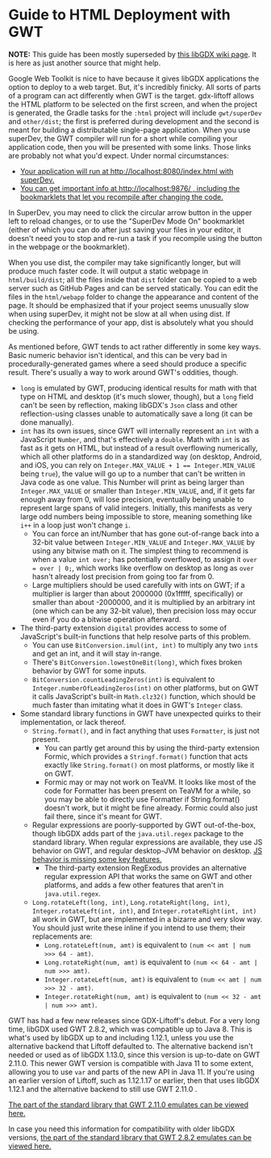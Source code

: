 # Guide to HTML Deployment with GWT

**NOTE:** This guide has been mostly superseded by [this libGDX wiki page](https://libgdx.com/wiki/html5-backend-and-gwt-specifics).
It is here as just another source that might help.

Google Web Toolkit is nice to have because it gives libGDX applications the option to deploy to a web target.
But, it's incredibly finicky. All sorts of parts of a program can act differently when GWT is the target.
gdx-liftoff allows the HTML platform to be selected on the first screen, and when the project is generated, the
Gradle tasks for the `:html` project will include `gwt/superDev` and `other/dist`; the first is preferred during
development and the second is meant for building a distributable single-page application. When you use superDev,
the GWT compiler will run for a short while compiling your application code, then you will be presented with
some links. Those links are probably not what you'd expect. Under normal circumstances:
 
  - [Your application will run at http://localhost:8080/index.html with superDev.](http://localhost:8080/index.html)
  - [You can get important info at http://localhost:9876/ , including the bookmarklets that let you recompile after changing the code.](http://localhost:9876/) 

In SuperDev, you may need to click the circular arrow button in the upper left to reload changes, or to use the
"SuperDev Mode On" bookmarklet (either of which you can do after just saving your files in your editor, it doesn't need
you to stop and re-run a task if you recompile using the button in the webpage or the bookmarklet).

When you use dist, the compiler may take significantly longer, but will produce much faster code. It will output
a static webpage in `html/build/dist`; all the files inside that `dist` folder can be copied to a web server such
as GitHub Pages and can be served statically. You can edit the files in the `html/webapp` folder to change the
appearance and content of the page. It should be emphasized that if your project seems unusually slow when using
superDev, it might not be slow at all when using dist. If checking the performance of your app, dist is absolutely
what you should be using.

As mentioned before, GWT tends to act rather differently in some key ways. Basic numeric behavior isn't identical, and
this can be very bad in procedurally-generated games where a seed should produce a specific result. There's usually a
way to work around GWT's oddities, though.

  - `long` is emulated by GWT, producing identical results for math with that type on HTML and desktop (it's much
    slower, though), but a `long` field can't be seen by reflection, making libGDX's `Json` class and
    other reflection-using classes unable to automatically save a long (it can be done manually).
  - `int` has its own issues, since GWT will internally represent an `int` with a JavaScript `Number`, and that's
    effectively a `double`. Math with `int` is as fast as it gets on HTML, but instead of a result overflowing
    numerically, which all other platforms do in a standardized way (on desktop, Android, and iOS, you can rely on
    `Integer.MAX_VALUE + 1 == Integer.MIN_VALUE` being `true`), the value will go up to a number that can't be
    written in Java code as one value. This Number will print as being larger than `Integer.MAX_VALUE` or smaller than
    `Integer.MIN_VALUE`, and, if it gets far enough away from 0, will lose precision, eventually being unable to
    represent large spans of valid integers. Initially, this manifests as very large odd numbers being impossible to
    store, meaning something like `i++` in a loop just won't change `i`.
    - You can force an int/Number that has gone out-of-range back into a 32-bit value between `Integer.MIN_VALUE` and
      `Integer.MAX_VALUE` by using any bitwise math on it. The simplest thing to recommend is when a value `int over;` 
      has potentially overflowed, to assign it `over = over | 0;`, which works like overflow on desktop as long as
      `over` hasn't already lost precision from going too far from 0.
    - Large multipliers should be used carefully with ints on GWT; if a multiplier is larger than about 2000000
      (0x1fffff, specifically) or smaller than about -2000000, and it is multiplied by an arbitrary int (one which can
      be any 32-bit value), then precision loss may occur even if you do a bitwise operation afterward.
  - The third-party extension `digital` provides access to some of JavaScript's built-in functions that help resolve
    parts of this problem.
    - You can use `BitConversion.imul(int, int)` to multiply any two `int`s and get an int, and it will stay in-range.
    - There's `BitConversion.lowestOneBit(long)`, which fixes broken behavior by GWT for some inputs.
    - `BitConversion.countLeadingZeros(int)` is equivalent to `Integer.numberOfLeadingZeros(int)` on other platforms,
      but on GWT it calls JavaScript's built-in `Math.clz32()` function, which should be much faster than imitating what
      it does in GWT's `Integer` class.
  - Some standard library functions in GWT have unexpected quirks to their implementation, or lack thereof.
    - `String.format()`, and in fact anything that uses `Formatter`, is just not present.
      - You can partly get around this by using the third-party extension Formic, which provides a `Stringf.format()`
        function that acts exactly like `String.format()` on most platforms, or mostly like it on GWT.
      - Formic may or may not work on TeaVM. It looks like most of the code for
        Formatter has been present on TeaVM for a while, so you may be able to
        directly use Formatter if String.format() doesn't work, but it might be
        fine already. Formic could also just fail there, since it's meant for GWT.
    - Regular expressions are poorly-supported by GWT out-of-the-box, though libGDX adds part of the `java.util.regex`
      package to the standard library. When regular expressions are available, they use JS behavior on GWT, and regular
      desktop-JVM behavior on desktop. [JS behavior is missing some key features.](https://www.regular-expressions.info/javascript.html)
      - The third-party extension RegExodus provides an alternative regular expression API that works the same on GWT
        and other platforms, and adds a few other features that aren't in `java.util.regex`.
    - `Long.rotateLeft(long, int)`, `Long.rotateRight(long, int)`, `Integer.rotateLeft(int, int)`, and
      `Integer.rotateRight(int, int)` all work in GWT, but are implemented in a bizarre and very slow way.
      You should just write these inline if you intend to use them; their replacements are:
      - `Long.rotateLeft(num, amt)` is equivalent to `(num << amt | num >>> 64 - amt)`.
      - `Long.rotateRight(num, amt)` is equivalent to `(num << 64 - amt | num >>> amt)`.
      - `Integer.rotateLeft(num, amt)` is equivalent to `(num << amt | num >>> 32 - amt)`.
      - `Integer.rotateRight(num, amt)` is equivalent to `(num << 32 - amt | num >>> amt)`.

GWT has had a few new releases since GDX-Liftoff's debut. For a very long time, libGDX used GWT 2.8.2, which was
compatible up to Java 8. This is what's used by libGDX up to and including 1.12.1, unless you use the alternative backend that Liftoff
defaulted to. The alternative backend isn't needed or used as of libGDX 1.13.0, since this version is up-to-date on GWT 2.11.0. This newer GWT version is compatible with
Java 11 to some extent, allowing you to use `var` and parts of the new API in Java 11. If you're using an earlier version of Liftoff, such as 1.12.1.17 or earlier, then that uses libGDX 1.12.1 and the alternative backend to still use GWT 2.11.0 .

[The part of the standard library that GWT 2.11.0 emulates can be viewed here.](https://github.com/gwtproject/gwt-site/blob/becd13c39f53d45e55233ac29c8dfa7ebcf92dca/src/main/markdown/doc/latest/RefJreEmulation.md)

In case you need this information for compatibility with older libGDX versions,
[the part of the standard library that GWT 2.8.2 emulates can be viewed here.](https://github.com/gwtproject/gwt-site/blob/44d0195c987929871fb4710337bae74d195be1e4/src/main/markdown/doc/latest/RefJreEmulation.md)
